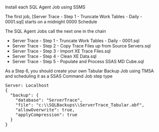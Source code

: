 Install each SQL Agent Job using SSMS

The first job, [Server Trace - Step 1 - Truncate Work Tables - Daily - 0001.sql] starts on a midnight 0000 Schedule

The SQL Agent Jobs call the next one in the chain

* Server Trace - Step 1 - Truncate Work Tables - Daily - 0001.sql
* Server Trace - Step 2 - Copy Trace Files up from Source Servers.sql
* Server Trace - Step 3 - Import XE Trace Files.sql
* Server Trace - Step 4 - Clean XE Data.sql
* Server Trace - Step 5 - Populate and Process SSAS MD Cube.sql

As a Step 6, you should create your own Tabular Backup Job using TMSA and scheduling it as a SSAS Command Job step type
<pre>
Server: Localhost
{
  "backup": {
    "database": "ServerTrace",
    "file": "c:\\SQLBackups\\ServerTrace_Tabular.abf",
    "allowOverwrite": true,
    "applyCompression": true
  }
}

</pre>

